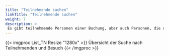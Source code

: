 ```yaml
---
title: "Teilnehmende suchen"
linkTitle: "Teilnehmende suchen"
weight: 7
description: >
 Es gibt teilnehmende Personen einer Buchung, aber auch Personen, die unabhängig einer Buchung zu Besuch sind. Alle diese Personen finden Sie unter Teilnehmende im Menüpunkt Listen.
---
```

{{< imgproc List_TN Resize "1280x" >}}
Übersicht der Suche nach Teilnehmenden und Besuch
{{< /imgproc >}}
